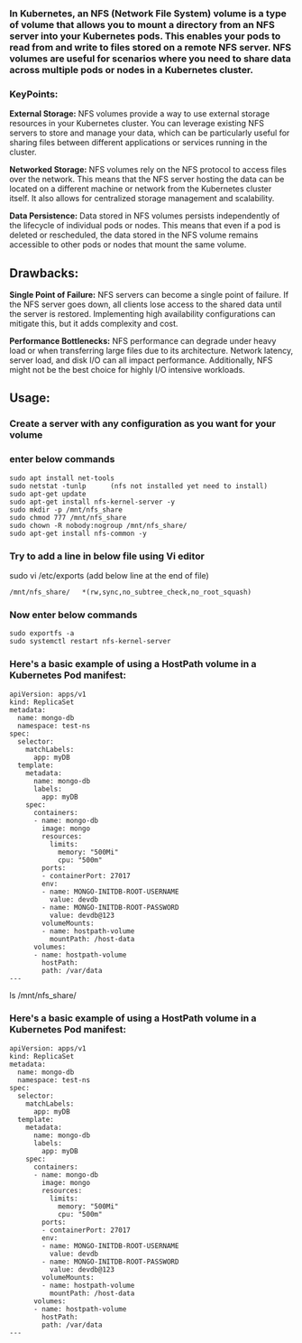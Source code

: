 ### In Kubernetes, an NFS (Network File System) volume is a type of volume that allows you to mount a directory from an NFS server into your Kubernetes pods. This enables your pods to read from and write to files stored on a remote NFS server. NFS volumes are useful for scenarios where you need to share data across multiple pods or nodes in a Kubernetes cluster.

### KeyPoints:

**External Storage:** NFS volumes provide a way to use external storage resources in your Kubernetes cluster. You can leverage existing NFS servers to store and manage your data, which can be particularly useful for sharing files between different applications or services running in the cluster.

**Networked Storage:** NFS volumes rely on the NFS protocol to access files over the network. This means that the NFS server hosting the data can be located on a different machine or network from the Kubernetes cluster itself. It also allows for centralized storage management and scalability.

**Data Persistence:** Data stored in NFS volumes persists independently of the lifecycle of individual pods or nodes. This means that even if a pod is deleted or rescheduled, the data stored in the NFS volume remains accessible to other pods or nodes that mount the same volume.


## Drawbacks:

**Single Point of Failure:** NFS servers can become a single point of failure. If the NFS server goes down, all clients lose access to the shared data until the server is restored. Implementing high availability configurations can mitigate this, but it adds complexity and cost.

**Performance Bottlenecks:** NFS performance can degrade under heavy load or when transferring large files due to its architecture. Network latency, server load, and disk I/O can all impact performance. Additionally, NFS might not be the best choice for highly I/O intensive workloads.

## Usage:

### Create a server with any configuration as you want for your volume

### enter below commands
```
sudo apt install net-tools
sudo netstat -tunlp      (nfs not installed yet need to install)
sudo apt-get update
sudo apt-get install nfs-kernel-server -y
sudo mkdir -p /mnt/nfs_share
sudo chmod 777 /mnt/nfs_share
sudo chown -R nobody:nogroup /mnt/nfs_share/
sudo apt-get install nfs-common -y
```
### Try to add a line in below file using Vi editor
sudo vi /etc/exports  (add below line at the end of file)
```
/mnt/nfs_share/   *(rw,sync,no_subtree_check,no_root_squash)
```
### Now enter below commands
```
sudo exportfs -a
sudo systemctl restart nfs-kernel-server
```
### Here's a basic example of using a HostPath volume in a Kubernetes Pod manifest:
```
apiVersion: apps/v1
kind: ReplicaSet
metadata:
  name: mongo-db
  namespace: test-ns
spec:
  selector:
    matchLabels:
      app: myDB
  template:
    metadata:
      name: mongo-db
      labels:
        app: myDB
    spec:
      containers:
      - name: mongo-db
        image: mongo
        resources:
          limits:
            memory: "500Mi"
            cpu: "500m"
        ports:
        - containerPort: 27017
        env:
        - name: MONGO-INITDB-ROOT-USERNAME
          value: devdb
        - name: MONGO-INITDB-ROOT-PASSWORD
          value: devdb@123
        volumeMounts:
        - name: hostpath-volume
          mountPath: /host-data
      volumes:
      - name: hostpath-volume
        hostPath:
        path: /var/data
---
```

ls /mnt/nfs_share/
 
### Here's a basic example of using a HostPath volume in a Kubernetes Pod manifest:
```
apiVersion: apps/v1
kind: ReplicaSet
metadata:
  name: mongo-db
  namespace: test-ns
spec:
  selector:
    matchLabels:
      app: myDB
  template:
    metadata:
      name: mongo-db
      labels:
        app: myDB
    spec:
      containers:
      - name: mongo-db
        image: mongo
        resources:
          limits:
            memory: "500Mi"
            cpu: "500m"
        ports:
        - containerPort: 27017
        env:
        - name: MONGO-INITDB-ROOT-USERNAME
          value: devdb
        - name: MONGO-INITDB-ROOT-PASSWORD
          value: devdb@123
        volumeMounts:
        - name: hostpath-volume
          mountPath: /host-data
      volumes:
      - name: hostpath-volume
        hostPath:
        path: /var/data
---
```

